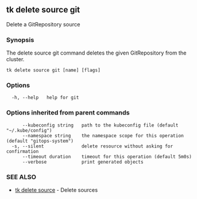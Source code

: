 ## tk delete source git

Delete a GitRepository source

### Synopsis

The delete source git command deletes the given GitRepository from the cluster.

```
tk delete source git [name] [flags]
```

### Options

```
  -h, --help   help for git
```

### Options inherited from parent commands

```
      --kubeconfig string   path to the kubeconfig file (default "~/.kube/config")
      --namespace string    the namespace scope for this operation (default "gitops-system")
  -s, --silent              delete resource without asking for confirmation
      --timeout duration    timeout for this operation (default 5m0s)
      --verbose             print generated objects
```

### SEE ALSO

* [tk delete source](tk_delete_source.md)	 - Delete sources

